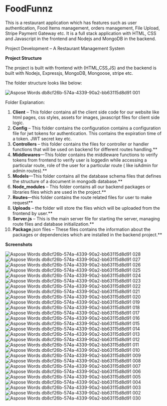 # FoodFunnz
This is a restaurant application which has features such as user authentication, Food Items management, orders management, File Upload, Stripe Payment Gateway etc. It is a full stack application with HTML, CSS and Javascript in the frontend and Nodejs and MongoDB in the backend.


Project Development – A Restaurant Management System 

**Project Structure** 

The project is built with frontend with (HTML,CSS,JS) and the backend is built with Nodejs, Expressjs, MongoDB, Mongoose, stripe etc. 

The folder structure looks like below: 


![Aspose Words db8cf26b-574a-4339-90a2-bb63115d8d91 001](https://github.com/AftanGithub/FoodFunnz/assets/75898512/10ba7ce0-6f66-4c77-9e8d-e1ab7141d837)

Folder Explanation: 

1. **Client** – This folder contains all the client side code for our website like html pages, css styles, assets for images, javascript files for client side logic. 
1. **Config** – This folder contains the configuration contains a configuration file for jwt tokens for authentication. This contains the expiration time of a token. JWT secret key etc. 
1. **Controllers** – this folder contains the files for controller or handler functions that will be used on backend for different routes handling.** 
1. **Middlewares**—This folder contains the middleware functions to verify tokens from frontend to verify user is loggedin while accessing a particular route, role of the user for a particular route ( like isAdmin for admin routes).**  
1. **Models**—This folder contains all the database schema files that defines the structure of  a document in mongodb database.** 
1. **Node\_modules** – This folder contains all our backend packages or libraries files which are used in the project.** 
1. **Routes**—this folder contains the route related files for user to  make request** 
1. **Uploads** – the folder will store the files which will be uploaded from the frontend by user.** 
1. **Server.js** – This is the main server file for starting the server, managing route files and database initialization.** 
10. **Package**.json files – These files contains the information about the packages or dependencies which are installed in the backend project.**

**Screenshots**

![Aspose Words db8cf26b-574a-4339-90a2-bb63115d8d91 028](https://github.com/AftanGithub/FoodFunnz/assets/75898512/7edcd522-3554-45fc-b4bb-a6b1100e8933)
![Aspose Words db8cf26b-574a-4339-90a2-bb63115d8d91 027](https://github.com/AftanGithub/FoodFunnz/assets/75898512/0605d9d5-8c43-49ee-9919-fac617b2d86c)
![Aspose Words db8cf26b-574a-4339-90a2-bb63115d8d91 026](https://github.com/AftanGithub/FoodFunnz/assets/75898512/e0512896-8d28-4deb-8f64-8c35b0205fde)
![Aspose Words db8cf26b-574a-4339-90a2-bb63115d8d91 025](https://github.com/AftanGithub/FoodFunnz/assets/75898512/a865bd7a-707e-4267-bdc8-b3fdbba1aed9)
![Aspose Words db8cf26b-574a-4339-90a2-bb63115d8d91 024](https://github.com/AftanGithub/FoodFunnz/assets/75898512/357f0eaa-dd94-43a5-82b9-7b7d61959854)
![Aspose Words db8cf26b-574a-4339-90a2-bb63115d8d91 023](https://github.com/AftanGithub/FoodFunnz/assets/75898512/8c33df38-37e2-48fd-8d08-4c91fab74796)
![Aspose Words db8cf26b-574a-4339-90a2-bb63115d8d91 022](https://github.com/AftanGithub/FoodFunnz/assets/75898512/3e680fca-387b-41cc-a069-0cb5cedef1d9)
![Aspose Words db8cf26b-574a-4339-90a2-bb63115d8d91 021](https://github.com/AftanGithub/FoodFunnz/assets/75898512/c9b73e2e-371f-4cd1-9fcf-a68d215a8d4a)
![Aspose Words db8cf26b-574a-4339-90a2-bb63115d8d91 020](https://github.com/AftanGithub/FoodFunnz/assets/75898512/1acce344-208e-4301-a5ce-12a9ab069cea)
![Aspose Words db8cf26b-574a-4339-90a2-bb63115d8d91 019](https://github.com/AftanGithub/FoodFunnz/assets/75898512/8205c3c5-cc05-4be7-8e13-c9eff401a252)
![Aspose Words db8cf26b-574a-4339-90a2-bb63115d8d91 018](https://github.com/AftanGithub/FoodFunnz/assets/75898512/91390f35-35bd-4d11-a148-a6df790fb94a)
![Aspose Words db8cf26b-574a-4339-90a2-bb63115d8d91 017](https://github.com/AftanGithub/FoodFunnz/assets/75898512/cfbbade3-938b-4d68-9cb4-631cd9102021)
![Aspose Words db8cf26b-574a-4339-90a2-bb63115d8d91 016](https://github.com/AftanGithub/FoodFunnz/assets/75898512/3614843b-d131-4ea8-9897-fa9ec9923d34)
![Aspose Words db8cf26b-574a-4339-90a2-bb63115d8d91 015](https://github.com/AftanGithub/FoodFunnz/assets/75898512/086a2c2b-76ac-40ce-8d35-81d61536feb9)
![Aspose Words db8cf26b-574a-4339-90a2-bb63115d8d91 014](https://github.com/AftanGithub/FoodFunnz/assets/75898512/d8a2ed01-8765-4bef-a589-05896bc0685a)
![Aspose Words db8cf26b-574a-4339-90a2-bb63115d8d91 013](https://github.com/AftanGithub/FoodFunnz/assets/75898512/29841d6c-f4fb-4c1a-9179-f0ac12f90f24)
![Aspose Words db8cf26b-574a-4339-90a2-bb63115d8d91 012](https://github.com/AftanGithub/FoodFunnz/assets/75898512/191f6456-5b25-44e4-b0b2-fac7833cdac6)
![Aspose Words db8cf26b-574a-4339-90a2-bb63115d8d91 011](https://github.com/AftanGithub/FoodFunnz/assets/75898512/82f2128b-c9b4-4d14-97b0-1affe1088d4e)
![Aspose Words db8cf26b-574a-4339-90a2-bb63115d8d91 010](https://github.com/AftanGithub/FoodFunnz/assets/75898512/fd64c34c-ad5a-494f-bac9-313c5c5d6a33)
![Aspose Words db8cf26b-574a-4339-90a2-bb63115d8d91 009](https://github.com/AftanGithub/FoodFunnz/assets/75898512/d0209df7-59ad-46bd-9490-e8b1e7e42e63)
![Aspose Words db8cf26b-574a-4339-90a2-bb63115d8d91 008](https://github.com/AftanGithub/FoodFunnz/assets/75898512/71000354-b1df-48f5-b3ba-5128f5b147c8)
![Aspose Words db8cf26b-574a-4339-90a2-bb63115d8d91 007](https://github.com/AftanGithub/FoodFunnz/assets/75898512/e6216de2-6b86-41c5-9df4-a1e20f46cf6f)
![Aspose Words db8cf26b-574a-4339-90a2-bb63115d8d91 006](https://github.com/AftanGithub/FoodFunnz/assets/75898512/561f369b-e635-4bca-aed9-677bf8d2f855)
![Aspose Words db8cf26b-574a-4339-90a2-bb63115d8d91 005](https://github.com/AftanGithub/FoodFunnz/assets/75898512/4569dea6-16d0-448c-8d72-d6588ad777ba)
![Aspose Words db8cf26b-574a-4339-90a2-bb63115d8d91 004](https://github.com/AftanGithub/FoodFunnz/assets/75898512/c6bb1118-c4aa-4f59-a2b3-49092e444011)
![Aspose Words db8cf26b-574a-4339-90a2-bb63115d8d91 003](https://github.com/AftanGithub/FoodFunnz/assets/75898512/9064a5f7-6086-4ce5-a857-f6d8d0cb5a91)
![Aspose Words db8cf26b-574a-4339-90a2-bb63115d8d91 002](https://github.com/AftanGithub/FoodFunnz/assets/75898512/fbffd732-80d5-40d2-8119-a3be050b3c33)
![Aspose Words db8cf26b-574a-4339-90a2-bb63115d8d91 030](https://github.com/AftanGithub/FoodFunnz/assets/75898512/beab8128-2713-4df5-8bfa-3a595a9db7b0)


